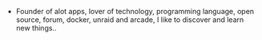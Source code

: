 - Founder of alot apps, lover of technology, programming language, open source, forum, docker, unraid and arcade, I like to discover and learn new things..
  <br>


































































































































































































































































































































































